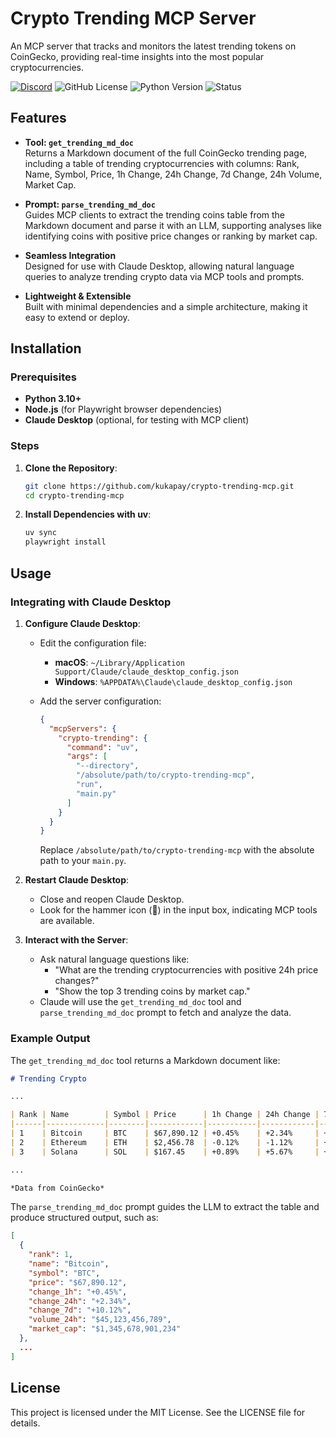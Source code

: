 # Crypto Trending MCP Server

An MCP server that tracks and monitors the latest trending tokens on CoinGecko, providing real-time insights into the most popular cryptocurrencies.

[![Discord](https://img.shields.io/discord/1353556181251133481?cacheSeconds=3600)](https://discord.gg/aRnuu2eJ)
![GitHub License](https://img.shields.io/github/license/kukapay/crypto-trending-mcp)
![Python Version](https://img.shields.io/badge/python-3.10+-blue)
![Status](https://img.shields.io/badge/status-active-brightgreen.svg)

## Features

- **Tool: `get_trending_md_doc`**  
  Returns a Markdown document of the full CoinGecko trending page, including a table of trending cryptocurrencies with columns: Rank, Name, Symbol, Price, 1h Change, 24h Change, 7d Change, 24h Volume, Market Cap.

- **Prompt: `parse_trending_md_doc`**  
  Guides MCP clients to extract the trending coins table from the Markdown document and parse it with an LLM, supporting analyses like identifying coins with positive price changes or ranking by market cap.

- **Seamless Integration**  
  Designed for use with Claude Desktop, allowing natural language queries to analyze trending crypto data via MCP tools and prompts.

- **Lightweight & Extensible**  
  Built with minimal dependencies and a simple architecture, making it easy to extend or deploy.

## Installation

### Prerequisites

- **Python 3.10+**
- **Node.js** (for Playwright browser dependencies)
- **Claude Desktop** (optional, for testing with MCP client)

### Steps

1. **Clone the Repository**:

   ```bash
   git clone https://github.com/kukapay/crypto-trending-mcp.git
   cd crypto-trending-mcp
   ```

2. **Install Dependencies with uv**:

   ```bash
   uv sync
   playwright install
   ```

## Usage

### Integrating with Claude Desktop

1. **Configure Claude Desktop**:

   - Edit the configuration file:
     - **macOS**: `~/Library/Application Support/Claude/claude_desktop_config.json`
     - **Windows**: `%APPDATA%\Claude\claude_desktop_config.json`
   - Add the server configuration:

     ```json
     {
       "mcpServers": {
         "crypto-trending": {
           "command": "uv",
           "args": [
             "--directory",
             "/absolute/path/to/crypto-trending-mcp",
             "run",
             "main.py"
           ]
         }
       }
     }
     ```

     Replace `/absolute/path/to/crypto-trending-mcp` with the absolute path to your `main.py`.

2. **Restart Claude Desktop**:

   - Close and reopen Claude Desktop.
   - Look for the hammer icon (🔨) in the input box, indicating MCP tools are available.

3. **Interact with the Server**:

   - Ask natural language questions like:
     - "What are the trending cryptocurrencies with positive 24h price changes?"
     - "Show the top 3 trending coins by market cap."
   - Claude will use the `get_trending_md_doc` tool and `parse_trending_md_doc` prompt to fetch and analyze the data.

### Example Output

The `get_trending_md_doc` tool returns a Markdown document like:

```markdown
# Trending Crypto

...

| Rank | Name        | Symbol | Price      | 1h Change | 24h Change | 7d Change | 24h Volume      | Market Cap         |
|------|-------------|--------|------------|-----------|------------|-----------|-----------------|-------------------|
| 1    | Bitcoin     | BTC    | $67,890.12 | +0.45%    | +2.34%     | +10.12%   | $45,123,456,789 | $1,345,678,901,234 |
| 2    | Ethereum    | ETH    | $2,456.78  | -0.12%    | -1.12%     | +5.67%    | $20,987,654,321 | $295,123,456,789   |
| 3    | Solana      | SOL    | $167.45    | +0.89%    | +5.67%     | +15.34%   | $3,456,789,123  | $78,901,234,567    |

...

*Data from CoinGecko*
```

The `parse_trending_md_doc` prompt guides the LLM to extract the table and produce structured output, such as:

```json
[
  {
    "rank": 1,
    "name": "Bitcoin",
    "symbol": "BTC",
    "price": "$67,890.12",
    "change_1h": "+0.45%",
    "change_24h": "+2.34%",
    "change_7d": "+10.12%",
    "volume_24h": "$45,123,456,789",
    "market_cap": "$1,345,678,901,234"
  },
  ...
]
```

## License

This project is licensed under the MIT License. See the LICENSE file for details.
